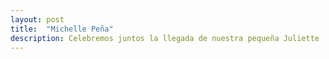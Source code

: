 ```yaml
---
layout: post
title:  "Michelle Peña"
description: Celebremos juntos la llegada de nuestra pequeña Juliette 
---
```



